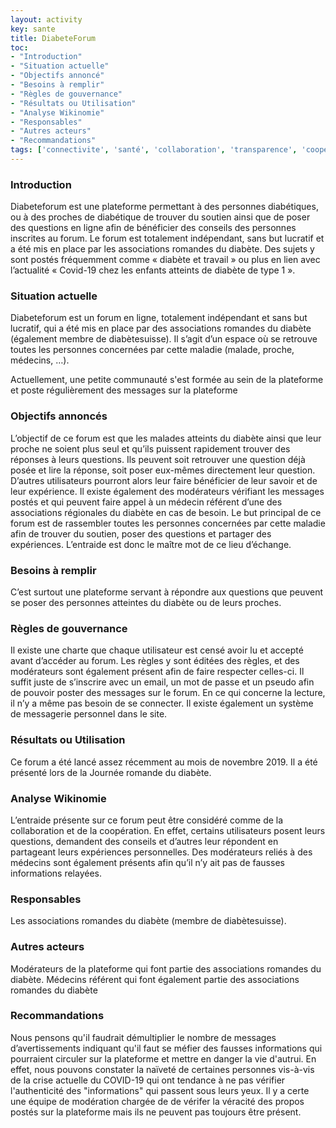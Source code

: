 ```yaml
---
layout: activity
key: sante
title: DiabeteForum
toc:
- "Introduction"
- "Situation actuelle"
- "Objectifs annoncé"
- "Besoins à remplir"
- "Règles de gouvernance"
- "Résultats ou Utilisation"
- "Analyse Wikinomie"
- "Responsables"
- "Autres acteurs"
- "Recommandations"
tags: ['connectivite', 'santé', 'collaboration', 'transparence', 'coopération']
---
```


### Introduction

Diabeteforum est une plateforme permettant à des personnes diabétiques, ou à des
proches de diabétique de trouver du soutien ainsi que de poser des questions en ligne
afin de bénéficier des conseils des personnes inscrites au forum. Le forum est totalement
indépendant, sans but lucratif et a été mis en place par les associations romandes du
diabète. Des sujets y sont postés fréquemment comme « diabète et travail » ou plus en
lien avec l’actualité « Covid-19 chez les enfants atteints de diabète de type 1 ».


### Situation actuelle

Diabeteforum est un forum en ligne, totalement indépendant et sans but
lucratif, qui a été mis en place par des associations romandes du diabète
(également membre de diabètesuisse). Il s’agit d’un espace où se retrouve
toutes les personnes concernées par cette maladie (malade, proche,
médecins, …). 

Actuellement, une petite communauté s'est formée au sein de la plateforme et poste régulièrement des messages sur la plateforme

### Objectifs annoncés

L’objectif de ce forum est que les malades atteints du diabète ainsi que leur
proche ne soient plus seul et qu’ils puissent rapidement trouver des
réponses à leurs questions. Ils peuvent soit retrouver une question déjà
posée et lire la réponse, soit poser eux-mêmes directement leur question.
D’autres utilisateurs pourront alors leur faire bénéficier de leur savoir et de
leur expérience. Il existe également des modérateurs vérifiant les messages
postés et qui peuvent faire appel à un médecin référent d’une des
associations régionales du diabète en cas de besoin. Le but principal de ce
forum est de rassembler toutes les personnes concernées par cette maladie
afin de trouver du soutien, poser des questions et partager des expériences.
L’entraide est donc le maître mot de ce lieu d’échange.

### Besoins à remplir

C’est surtout une plateforme servant à répondre aux questions que peuvent se
poser des personnes atteintes du diabète ou de leurs proches.

### Règles de gouvernance

Il existe une charte que chaque utilisateur est censé avoir lu et accepté avant
d’accéder au forum. Les règles y sont éditées des règles, et des modérateurs sont
également présent afin de faire respecter celles-ci. Il suffit juste de s’inscrire
avec un email, un mot de passe et un pseudo afin de pouvoir poster des
messages sur le forum. En ce qui concerne la lecture, il n’y a même pas
besoin de se connecter. Il existe également un système de messagerie
personnel dans le site.

### Résultats ou Utilisation

Ce forum a été lancé assez récemment au mois de novembre 2019. Il a été
présenté lors de la Journée romande du diabète.

### Analyse Wikinomie

L’entraide présente sur ce forum peut être considéré comme de la
collaboration et de la coopération. En effet, certains utilisateurs posent leurs
questions, demandent des conseils et d’autres leur répondent en partageant
leurs expériences personnelles. Des modérateurs reliés à des médecins sont
également présents afin qu’il n’y ait pas de fausses informations relayées. 

### Responsables

Les associations romandes du diabète (membre de
diabètesuisse).

### Autres acteurs

Modérateurs de la plateforme qui font partie des
associations romandes du diabète. Médecins référent qui font également
partie des associations romandes du diabète

### Recommandations

Nous pensons qu'il faudrait démultiplier le nombre de messages d’avertissements indiquant qu'il faut se méfier des fausses informations qui pourraient circuler sur la plateforme et mettre en danger la vie d'autrui. En effet, nous pouvons constater la naïveté de certaines personnes vis-à-vis de la crise actuelle du COVID-19 qui ont tendance à ne pas vérifier l'authenticité des "informations" qui passent sous leurs yeux. Il y a certe une équipe de modération chargée de de vérifer la véracité des propos postés sur la plateforme mais ils ne peuvent pas toujours être présent. 

